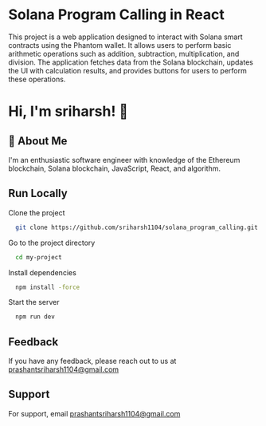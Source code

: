 
# Solana Program Calling in React

This project is a web application designed to interact with Solana smart contracts using the Phantom wallet. It allows users to perform basic arithmetic operations such as addition, subtraction, multiplication, and division. The application fetches data from the Solana blockchain, updates the UI with calculation results, and provides buttons for users to perform these operations.



# Hi, I'm sriharsh! 👋


## 🚀 About Me
I'm an enthusiastic software engineer with knowledge of the Ethereum blockchain, Solana blockchain, JavaScript, React, and algorithm.



## Run Locally

Clone the project

```bash
  git clone https://github.com/sriharsh1104/solana_program_calling.git
```

Go to the project directory

```bash
  cd my-project
```

Install dependencies

```bash
  npm install -force
```

Start the server

```bash
  npm run dev
```


## Feedback

If you have any feedback, please reach out to us at prashantsriharsh1104@gmail.com


## Support

For support, email prashantsriharsh1104@gmail.com
